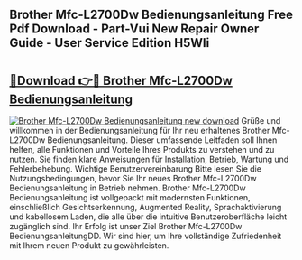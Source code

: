 ## Brother Mfc-L2700Dw Bedienungsanleitung Free Pdf Download - Part-Vui New Repair Owner Guide - User Service Edition H5WIi

# <h2><a href="http://df07mmn.blite.top/?on=Brother+Mfc-L2700Dw+Bedienungsanleitung">🔗Download 👉🔴 Brother Mfc-L2700Dw Bedienungsanleitung</a></h2>

[![Brother Mfc-L2700Dw Bedienungsanleitung new download](https://i.imgur.com/lujVjoI.png)](http://df07mmn.blite.top/?on=Brother+Mfc-L2700Dw+Bedienungsanleitung)
Grüße und willkommen in der Bedienungsanleitung für Ihr neu erhaltenes Brother Mfc-L2700Dw Bedienungsanleitung. Dieser umfassende Leitfaden soll Ihnen helfen, alle Funktionen und Vorteile Ihres Produkts zu verstehen und zu nutzen. Sie finden klare Anweisungen für Installation, Betrieb, Wartung und Fehlerbehebung. Wichtige Benutzervereinbarung Bitte lesen Sie die Nutzungsbedingungen, bevor Sie Ihr neues Brother Mfc-L2700Dw Bedienungsanleitung in Betrieb nehmen. Brother Mfc-L2700Dw Bedienungsanleitung ist vollgepackt mit modernsten Funktionen, einschließlich Gesichtserkennung, Augmented Reality, Sprachaktivierung und kabellosem Laden, die alle über die intuitive Benutzeroberfläche leicht zugänglich sind. Ihr Erfolg ist unser Ziel Brother Mfc-L2700Dw BedienungsanleitungDD. Wir sind hier, um Ihre vollständige Zufriedenheit mit Ihrem neuen Produkt zu gewährleisten.

